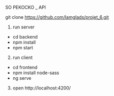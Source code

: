 SO PEKOCKO _ API

git clone https://github.com/Iamglads/projet_6.git

1) run server

* cd backend 
* npm install 
* npm start


2) run client 

* cd frontend 
* npm install node-sass
* ng serve


3) open http://localhost:4200/





